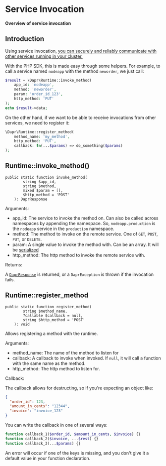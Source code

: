 # Service Invocation

#### Overview of service invocation

## Introduction

Using service
invocation, [you can securely and reliably communicate with other services running in your cluster.](https://docs.dapr.io/developing-applications/building-blocks/service-invocation/service-invocation-overview/)

With the PHP SDK, this is made easy through some helpers. For example, to call a service named `nodeapp` with the
method `neworder`, we just call:

```php
$result = \Dapr\Runtime::invoke_method(
    app_id: 'nodeapp', 
    method: 'neworder',
    param: 'order_id_123',
    http_method: 'PUT' 
);
echo $result->data;
```

On the other hand, if we want to be able to receive invocations from other services, we need to register it:

```php
\Dapr\Runtime::register_method(
    method_name: 'my_method',
    http_method: 'PUT',
    callback: fn(...$params) => do_something($params)  
);
```

## Runtime::invoke_method()

```
public static function invoke_method(
        string $app_id,
        string $method,
        mixed $param = [],
        $http_method = 'POST'
    ): DaprResponse
```

Arguments:

- app_id: The service to invoke the method on. Can also be called across namespaces by appending the namespace.
  So, `nodeapp.production` is the `nodeapp` service in the `production` namespace.
- method: The method to invoke on the remote service. One of `GET`, `POST`, `PUT`, or `DELETE`.
- param: A single value to invoke the method with. Can be an array. It will be [serialized](serialization.md)
- http_method: The http method to invoke the remote service with.

Returns:

A [`DaprResponse`](dapr-response.md) is returned, or a `DaprException` is thrown if the invocation fails.

## Runtime::register_method

```
public static function register_method(
        string $method_name,
        ?callable $callback = null,
        string $http_method = 'POST'
    ): void
```

Allows registering a method with the runtime.

Arguments:

- method_name: The name of the method to listen for
- callback: A callback to invoke when invoked. If `null`, it will call a function with the same name as the method.
- http_method: The http method to listen for.

Callback:

The callback allows for destructing, so if you're expecting an object like:

```json
{
  "order_id": 123,
  "amount_in_cents": "12344",
  "invoice": "invoice_123"
}
```

You can write the callback in one of several ways:

```php
function callback_1($order_id, $amount_in_cents, $invoice) {}
function callback_2($invoice, ...$rest) {}
function callback_3(...$params) {}
```

An error will occur if one of the keys is missing, and you don't give it a default value in your function declaration.
